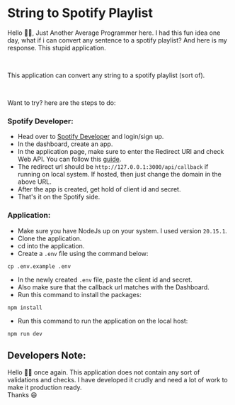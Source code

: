 # String to Spotify Playlist

Hello 👋🏼, Just Another Average Programmer here. I had this fun idea one day, what if i can convert any sentence to a spotify playlist? And here is my response. This stupid application.

<br />

This application can convert any string to a spotify playlist (sort of).

<br />

Want to try? here are the steps to do:

### Spotify Developer:
- Head over to [Spotify Developer](https://developer.spotify.com/) and login/sign up.
- In the dashboard, create an app.
- In the application page, make sure to enter the Redirect URI and check Web API. You can follow this [guide](https://developer.spotify.com/documentation/web-api/concepts/apps). 
- The redirect url should be `http://127.0.0.1:3000/api/callback` if running on local system. If hosted, then just change the domain in the above URL.
- After the app is created, get hold of client id and secret.
- That's it on the Spotify side.

### Application:
- Make sure you have NodeJs up on your system. I used version `20.15.1`.
- Clone the application. 
- cd into the application.
- Create a `.env` file using the command below: 
```
cp .env.example .env
```
- In the newly created `.env` file, paste the client id and secret. 
- Also make sure that the callback url matches with the Dashboard.
- Run this command to install the packages:
```
npm install
```
- Run this command to run the application on the local host:
```
npm run dev
```

## Developers Note:
Hello 👋🏼 once again. This application does not contain any sort of validations and checks. I have developed it crudly and need a lot of work to make it production ready. <br />
Thanks 😄